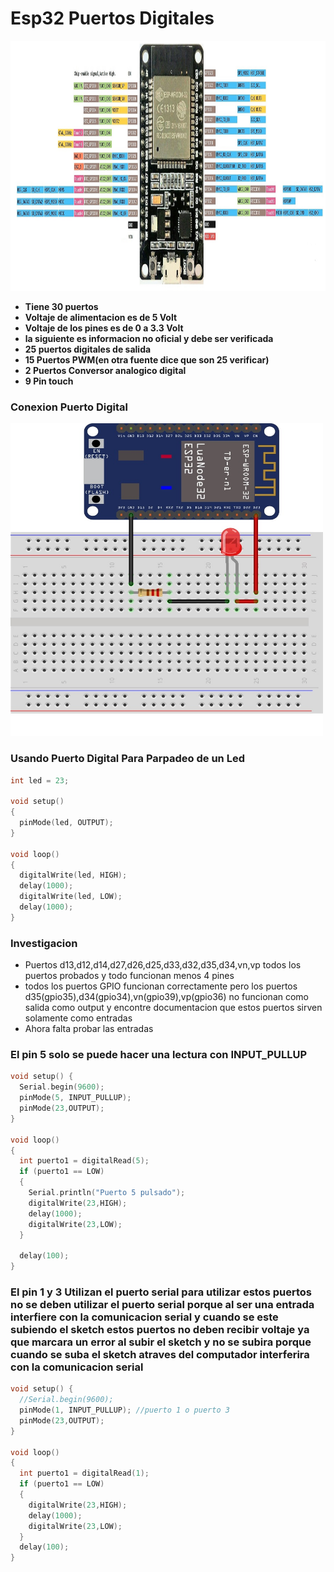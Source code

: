 # Esp32 Puertos Digitales
<img src="https://github.com/IDiegoUlises/Esp32-Puertos-Digitales/blob/main/Images/ESP32-DOIT-DEVKIT.jpg" width="1000" height="400" />

* **Tiene 30 puertos**
* **Voltaje de alimentacion es de 5 Volt**
* **Voltaje de los pines es de 0 a 3.3 Volt**
* **la siguiente es informacion no oficial y debe ser verificada**
* **25 puertos digitales de salida**
* **15 Puertos PWM(en otra fuente dice que son 25 verificar)**
* **2 Puertos Conversor analogico digital**
* **9 Pin touch**


### Conexion Puerto Digital
<img src="https://github.com/IDiegoUlises/Esp32-Puertos-Digitales/blob/main/Images/Apagar-y-prender.jpg" width="500" height="500" />

### Usando Puerto Digital Para Parpadeo de un Led
```c++
int led = 23;

void setup()
{
  pinMode(led, OUTPUT);
}

void loop()
{
  digitalWrite(led, HIGH);
  delay(1000);
  digitalWrite(led, LOW);
  delay(1000);
}
```
### Investigacion
* Puertos d13,d12,d14,d27,d26,d25,d33,d32,d35,d34,vn,vp todos los puertos probados y todo funcionan menos 4 pines
* todos los puertos GPIO funcionan correctamente pero los puertos d35(gpio35),d34(gpio34),vn(gpio39),vp(gpio36) no funcionan como salida como output y encontre documentacion que estos puertos sirven solamente como entradas
* Ahora falta probar las entradas

### El pin 5 solo se puede hacer una lectura con INPUT_PULLUP
```c++
void setup() {
  Serial.begin(9600);
  pinMode(5, INPUT_PULLUP);
  pinMode(23,OUTPUT);
}

void loop()
{
  int puerto1 = digitalRead(5);
  if (puerto1 == LOW)
  {
    Serial.println("Puerto 5 pulsado");
    digitalWrite(23,HIGH);
    delay(1000);
    digitalWrite(23,LOW);
  }

  delay(100);
}
```

### El pin 1 y 3 Utilizan el puerto serial para utilizar estos puertos no se deben utilizar el puerto serial porque al ser una entrada interfiere con la comunicacion serial y cuando se este subiendo el sketch estos puertos no deben recibir voltaje ya que marcara un error al subir el sketch y no se subira porque cuando se suba el sketch atraves del computador interferira con la comunicacion serial

```c++
void setup() {
  //Serial.begin(9600);
  pinMode(1, INPUT_PULLUP); //puerto 1 o puerto 3
  pinMode(23,OUTPUT);
}

void loop()
{
  int puerto1 = digitalRead(1);
  if (puerto1 == LOW)
  {
    digitalWrite(23,HIGH);
    delay(1000);
    digitalWrite(23,LOW);
  }
  delay(100);
}
```
